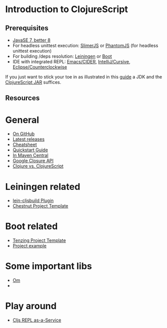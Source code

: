 # Introduction to ClojureScript

## Prerequisites
* [JavaSE 7, better 8](http://www.oracle.com/technetwork/java/javase/downloads/index.html)
* For headless unittest execution: [SlimerJS](https://slimerjs.org/) or [PhantomJS](http://phantomjs.org/) (for headless unittest execution)
* For building /deps resolution: [Leiningen](http://leiningen.org/) or [Boot](http://boot-clj.com/)
* IDE with integrated REPL: [Emacs/CIDER](https://github.com/clojure-emacs/cider), [IntelliJ/Cursive](https://cursiveclojure.com/), [Eclipse/Counterclockwise](http://doc.ccw-ide.org/documentation.html)

If you just want to stick your toe in as illustrated in this [guide](https://github.com/clojure/clojurescript/wiki/Quick-Start) a JDK and the [ClojureScript JAR](https://github.com/clojure/clojurescript/releases) suffices.


## Resources

# General
* [On GitHub](https://github.com/clojure/clojurescript)
* [Latest releases](https://github.com/clojure/clojurescript/releases)
* [Cheatsheet](http://cljs.info/cheatsheet/)
* [Quickstart Guide](https://github.com/clojure/clojurescript/wiki/Quick-Start)
* [In Maven Central](http://search.maven.org/#search|ga|1|clojurescript)
* [Google Closure API](https://google.github.io/closure-library/api/)
* [Clojure vs. ClojureScript](https://github.com/clojure/clojurescript/wiki/Differences-from-Clojure)

# Leiningen related
* [lein-cljsbuild Plugin](https://github.com/emezeske/lein-cljsbuild)
* [Chestnut Project Template](https://github.com/plexus/chestnut)

# Boot related
* [Tenzing Project Template](https://github.com/martinklepsch/tenzing)
* [Project example](https://github.com/adzerk-oss/boot-cljs-example)

# Some important libs
* [Om](https://github.com/omcljs/om)
*

# Play around
* [Cljs REPL as-a-Service](http://himera.herokuapp.com/index.html)
